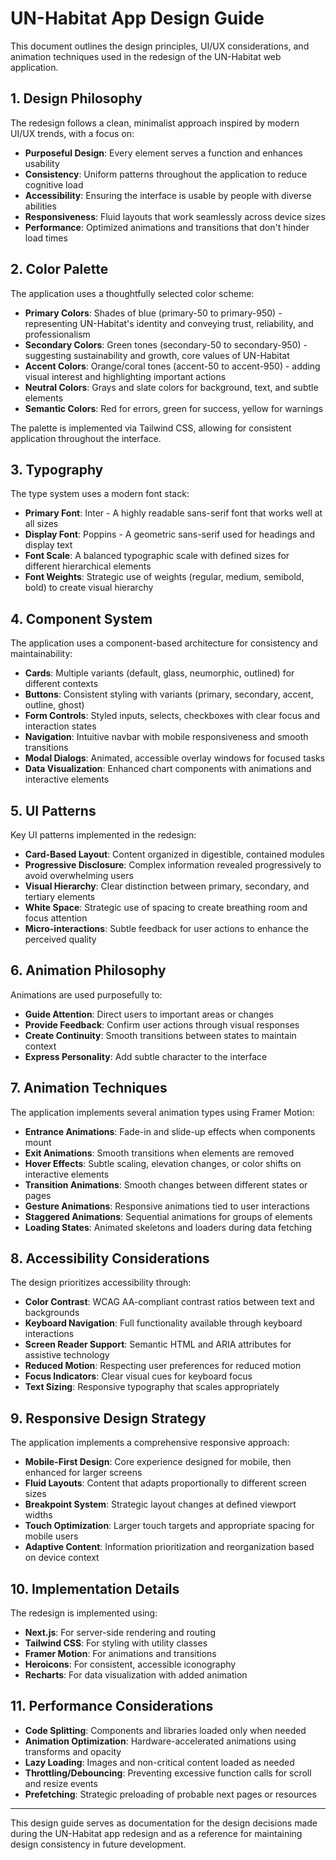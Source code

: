 # UN-Habitat App Design Guide

This document outlines the design principles, UI/UX considerations, and animation techniques used in the redesign of the UN-Habitat web application.

## 1. Design Philosophy

The redesign follows a clean, minimalist approach inspired by modern UI/UX trends, with a focus on:

- **Purposeful Design**: Every element serves a function and enhances usability
- **Consistency**: Uniform patterns throughout the application to reduce cognitive load
- **Accessibility**: Ensuring the interface is usable by people with diverse abilities
- **Responsiveness**: Fluid layouts that work seamlessly across device sizes
- **Performance**: Optimized animations and transitions that don't hinder load times

## 2. Color Palette

The application uses a thoughtfully selected color scheme:

- **Primary Colors**: Shades of blue (primary-50 to primary-950) - representing UN-Habitat's identity and conveying trust, reliability, and professionalism
- **Secondary Colors**: Green tones (secondary-50 to secondary-950) - suggesting sustainability and growth, core values of UN-Habitat
- **Accent Colors**: Orange/coral tones (accent-50 to accent-950) - adding visual interest and highlighting important actions
- **Neutral Colors**: Grays and slate colors for background, text, and subtle elements
- **Semantic Colors**: Red for errors, green for success, yellow for warnings

The palette is implemented via Tailwind CSS, allowing for consistent application throughout the interface.

## 3. Typography

The type system uses a modern font stack:

- **Primary Font**: Inter - A highly readable sans-serif font that works well at all sizes
- **Display Font**: Poppins - A geometric sans-serif used for headings and display text
- **Font Scale**: A balanced typographic scale with defined sizes for different hierarchical elements
- **Font Weights**: Strategic use of weights (regular, medium, semibold, bold) to create visual hierarchy

## 4. Component System

The application uses a component-based architecture for consistency and maintainability:

- **Cards**: Multiple variants (default, glass, neumorphic, outlined) for different contexts
- **Buttons**: Consistent styling with variants (primary, secondary, accent, outline, ghost)
- **Form Controls**: Styled inputs, selects, checkboxes with clear focus and interaction states
- **Navigation**: Intuitive navbar with mobile responsiveness and smooth transitions
- **Modal Dialogs**: Animated, accessible overlay windows for focused tasks
- **Data Visualization**: Enhanced chart components with animations and interactive elements

## 5. UI Patterns

Key UI patterns implemented in the redesign:

- **Card-Based Layout**: Content organized in digestible, contained modules
- **Progressive Disclosure**: Complex information revealed progressively to avoid overwhelming users
- **Visual Hierarchy**: Clear distinction between primary, secondary, and tertiary elements
- **White Space**: Strategic use of spacing to create breathing room and focus attention
- **Micro-interactions**: Subtle feedback for user actions to enhance the perceived quality

## 6. Animation Philosophy

Animations are used purposefully to:

- **Guide Attention**: Direct users to important areas or changes
- **Provide Feedback**: Confirm user actions through visual responses
- **Create Continuity**: Smooth transitions between states to maintain context
- **Express Personality**: Add subtle character to the interface

## 7. Animation Techniques

The application implements several animation types using Framer Motion:

- **Entrance Animations**: Fade-in and slide-up effects when components mount
- **Exit Animations**: Smooth transitions when elements are removed
- **Hover Effects**: Subtle scaling, elevation changes, or color shifts on interactive elements
- **Transition Animations**: Smooth changes between different states or pages
- **Gesture Animations**: Responsive animations tied to user interactions
- **Staggered Animations**: Sequential animations for groups of elements
- **Loading States**: Animated skeletons and loaders during data fetching

## 8. Accessibility Considerations

The design prioritizes accessibility through:

- **Color Contrast**: WCAG AA-compliant contrast ratios between text and backgrounds
- **Keyboard Navigation**: Full functionality available through keyboard interactions
- **Screen Reader Support**: Semantic HTML and ARIA attributes for assistive technology
- **Reduced Motion**: Respecting user preferences for reduced motion
- **Focus Indicators**: Clear visual cues for keyboard focus
- **Text Sizing**: Responsive typography that scales appropriately

## 9. Responsive Design Strategy

The application implements a comprehensive responsive approach:

- **Mobile-First Design**: Core experience designed for mobile, then enhanced for larger screens
- **Fluid Layouts**: Content that adapts proportionally to different screen sizes
- **Breakpoint System**: Strategic layout changes at defined viewport widths
- **Touch Optimization**: Larger touch targets and appropriate spacing for mobile users
- **Adaptive Content**: Information prioritization and reorganization based on device context

## 10. Implementation Details

The redesign is implemented using:

- **Next.js**: For server-side rendering and routing
- **Tailwind CSS**: For styling with utility classes
- **Framer Motion**: For animations and transitions
- **Heroicons**: For consistent, accessible iconography
- **Recharts**: For data visualization with added animation

## 11. Performance Considerations

- **Code Splitting**: Components and libraries loaded only when needed
- **Animation Optimization**: Hardware-accelerated animations using transforms and opacity
- **Lazy Loading**: Images and non-critical content loaded as needed
- **Throttling/Debouncing**: Preventing excessive function calls for scroll and resize events
- **Prefetching**: Strategic preloading of probable next pages or resources

---

This design guide serves as documentation for the design decisions made during the UN-Habitat app redesign and as a reference for maintaining design consistency in future development.
